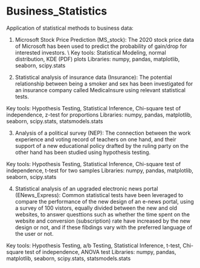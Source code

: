 # Business_Statistics
Application of statistical methods to business data:

1) Microsoft Stock Price Prediction (MS_stock):
The 2020 stock price data of Microsoft has been used to predict the probability of gain/drop for interested investors. 
\\ Key tools: Statistical Modeling, normal distribution, KDE (PDF) plots 
Libraries: numpy, pandas, matplotlib, seaborn, scipy.stats

2) Statistical analysis of insurance data (Insurance):
The potential relationship between being a smoker and sex has been investigated for an insurance company called MedicaInsure using
relevant statistical tests.

Key tools: Hypothesis Testing, Statistical Inference, Chi-square test of independence, z-test for proportions
Libraries: numpy, pandas, matplotlib, seaborn, scipy.stats, statsmodels.stats

3) Analysis of a political survey (NEP):
The connection between the work experience and voting record of teachers on one hand, and their support of a new educational policy
drafted by the ruling party on the other hand has been studied using hypothesis testing.

Key tools: Hypothesis Testing, Statistical Inference, Chi-square test of independence, t-test for two samples
Libraries: numpy, pandas, matplotlib, seaborn, scipy.stats

4) Statistical analysis of an upgraded electronic news portal (ENews_Express):
Common statistical tests have been leveraged to compare the performance of the new design of an e-news portal, using a survey of 100
vistors, equally divided between the new and old websites, to answer questtions such as whether the time spent on the website and
conversion (subscription) rate have increased by the new design or not, and if these fibdings vary with the preferred language of the
user or not.

Key tools: Hypothesis Testing, a/b Testing, Statistical Inference, t-test, Chi-square test of independence, ANOVA test 
Libraries: numpy, pandas, matplotlib, seaborn, scipy.stats, statsmodels.stats

